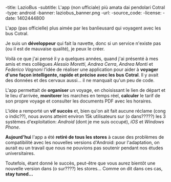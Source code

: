 -title: LazioBus
-subtitle: L'app (non ufficiale) più amata dai pendolari Cotral
-type: android
-banner: laziobus_banner.png
-url:
-source_code:
-license:
-date: 1402444800

L'app (pas officielle) plus aimée par les banlieusard qui voyagent avec les bus Cotral.

Je suis un **développeur** qui fait la navette, donc si un service n'existe pas (ou il est de mauvaise qualité), je peux le créer.

Voilà ce que j'ai pensé il y a quelques années, quand j'ai présenté à mes amis et mes collègues *Alessio Moretti*, *Andrea Cerra*,
*Andrea Monti* et *Federico Vagnoni* l'idée de réaliser une application pour aider à **voyager d'une façon intelligente, rapide
et précise avec les bus Cotral**.  Il y avait des données et des cervaux aussi... il ne manquait qu'un peu de code.

L'app permettait de **organiser** un voyage, en choisissant le lien de départ et le lieu d'arrivée,
**monitorer** les marches en temps réel, **calculer** le tarif de son propre voyage et consulter les documents PDF avec les horaires.

L'idée a remporté un **vif succès** et, bien qu'on ait fait aucune réclame (cong o indic??),
nous avons atteint environ 15k utilisateurs sur  (o dans?????) les 3 systèmes d'exploitation:
*Android* (dont je me suis occupé), *iOS* et *Windows Phone*.

**Aujourd'hui** l'app a été **retiré de tous les stores** à cause des problèmes de compatibilité avec les nouvelles versions
d'Android: pour l'adaptation, on aurait eu un travail que nous ne pouvions pas soutenir pendant nos études universitaires.

Toutefois, étant donné le succès, peut-être que vous aurez bientôt une nouvelle version dans (o sur????) les stores...
Comme on dit dans ces cas, **stay tuned...**
